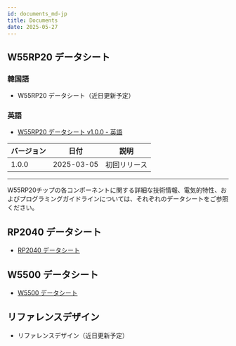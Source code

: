 ```yaml
---
id: documents_md-jp
title: Documents 
date: 2025-05-27  
---
```


## W55RP20 データシート

### 韓国語  
- W55RP20 データシート（近日更新予定）  

### 英語  
- <a href="/img/products/w55rp20/W55RP20_ds_v100e.pdf" target="_blank">W55RP20 データシート v1.0.0 - 英語</a>  

| バージョン | 日付       | 説明                                                                                                                   |  
| ---------- | ---------- | -------------------------------------------------------------------------------------------------------------------- |  
| 1.0.0      | 2025-03-05 | 初回リリース                                                                                                         |  

-------------------  
W55RP20チップの各コンポーネントに関する詳細な技術情報、電気的特性、およびプログラミングガイドラインについては、それぞれのデータシートをご参照ください。  

## RP2040 データシート  
- [RP2040 データシート](https://www.raspberrypi.com/documentation/microcontrollers/rp2040.html#documentation)  

## W5500 データシート  
- [W5500 データシート](https://docs.wiznet.io/Product/Chip/Ethernet/W5500/datasheet)  

## リファレンスデザイン  
  - リファレンスデザイン（近日更新予定）  